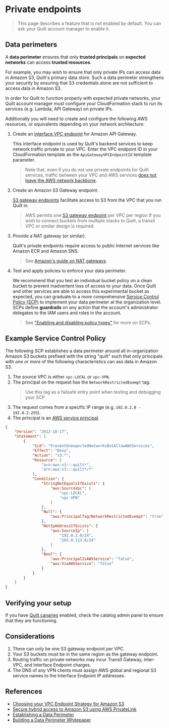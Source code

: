 <!-- markdownlint-disable -->
# Private endpoints 

> This page describes a feature that is not enabled by default.
You can ask your Quilt account manager to enable it.

## Data perimeters 

A **data perimeter** ensures that only **trusted principals** on **expected networks**
can access **trusted resources**.

For example, you may wish to ensure that only private IPs can access data in
Amazon S3, Quilt's primary data store. Such a data perimeter strengthens
your security by ensuring that S3 credentials alone are not sufficient to access
data in Amazon S3.

In order for Quilt to function properly with expected private networks, your Quilt
account manager must configure your CloudFormation stack to run its services
(e.g. Lambda, API Gateway) on private IPs.

Additionally you will need to create and configure the following AWS resources,
or equivalents depending on your network architecture:

1. Create an [interface VPC endpoint](https://docs.aws.amazon.com/apigateway/latest/developerguide/apigateway-private-apis.html)
for Amazon API Gateway.

    This interface endpoint is used by Quilt's backend services to keep network traffic private to your VPC.
    Enter the VPC endpoint ID in your CloudFormation template as the `ApiGatewayVPCEndpointId`
    template parameter.

    > Note that, even if you do not use private endpoints for Quilt services,
    > traffic between your VPC and AWS services
    > [does not leave the AWS network backbone](https://docs.aws.amazon.com/whitepapers/latest/building-scalable-secure-multi-vpc-network-infrastructure/centralized-access-to-vpc-private-endpoints.html).

1. Create an Amazon S3 Gateway endpoint.

    [S3 gateway endpoints](https://docs.aws.amazon.com/vpc/latest/privatelink/vpc-endpoints-s3.html)
    facilitate access to S3 from the VPC that you run Quilt in.

    > AWS permits one [S3 gateway endpoint](https://docs.aws.amazon.com/vpc/latest/privatelink/vpc-endpoints-s3.html) per VPC per region
    > If you wish to connect buckets from multiple stacks to Quilt, a transit
    VPC or similar design is required.

1. Provide a NAT gateway (or similar).

    Quilt's private endpoints require access to public Internet services like Amazon ECR and Amazon SNS.

    > See [Amazon's guide on NAT gateways](https://docs.aws.amazon.com/vpc/latest/userguide/vpc-nat-gateway.html#nat-gateway-creating).

1. Test and apply policies to enforce your data perimeter.

    We recommend that you test an individual bucket policy on a clean bucket to prevent
    inadvertent loss of access to your data.
    Once Quilt and other services are able to access this experimental bucket as
    expected, you can graduate to a more comprehensive
    [Service Control Policy (SCP)](https://docs.aws.amazon.com/organizations/latest/userguide/orgs_manage_policies_scps.html)
    to implement your data perimeter at the organization level.
    SCPs define **guardrails** on any action that the account's
    administrator delegates to the IAM users and roles in the account.

    > See
    ["Enabling and disabling policy types"](https://docs.aws.amazon.com/organizations/latest/userguide/orgs_manage_policies_enable-disable.html)
    for more on SCPs.

## Example Service Control Policy

The following SCP establishes a data perimeter around all in-organization
Amazon S3 buckets prefixed with the string "quilt"
such that only principals with _one or more_ of the following characteristics
can ass data in Amazon S3.

1. The source VPC is either `vpc-LOCAL` or `vpc-VPN`.
2. The principal on the request has the `NetworkRestrictedExempt` tag.
    > Use this tag as a failsafe entry point when testing and debugging your SCP
3. The request comes from a specific IP range (e.g. `192.0.2.0 - 192.0.2.255`).
4. The principal is an [AWS service
principal](https://docs.aws.amazon.com/IAM/latest/UserGuide/reference_policies_elements_principal.html#principal-services).

```json
{
    "Version": "2012-10-17",
    "Statement": [
        {
            "Sid": "PreventUnexpectedNetworksButAllowAWSServices",
            "Effect": "Deny",
            "Action": "s3:*",
            "Resource": [
                "arn:aws:s3:::quilt*",
                "arn:aws:s3:::quilt*/*"
            ],
            "Condition": {
                "StringNotEqualsIfExists": {
                    "aws:SourceVpc": [
                        "vpc-LOCAL",
                        "vpc-VPN"
                    ]
                },
                "Null": {
                    "aws:PrincipalTag/NetworkRestrictedExempt": "true"
                },
                "NotIpAddressIfExists": {
                    "aws:SourceIp": [
                        "192.0.2.0/24",
                        "203.0.113.0/24"
                    ]
                },
                "Bool": {
                    "aws:PrincipalIsAWSService": "false",
                    "aws:ViaAWSService": "false"
                }
            }
        }
    ]
}
```

## Verifying your setup

If you have [Quilt canaries](./good-practice.md) enabled, check the catalog admin
panel to ensure that they are functioning.

## Considerations

1. There can only be one S3 gateway endpoint per VPC.
2. Your S3 buckets must be in the same region as the gateway endpoint.
2. Routing traffic on private networks may incur Transit Gateway,
inter-VPC, and Interface Endpoint charges.
3. The DNS of any VPN clients must assign AWS global and regional S3
service names to the Interface Endpoint IP addresses.

## References

* [Choosing your VPC Endpoint Strategy for Amazon S3](https://aws.amazon.com/blogs/architecture/choosing-your-vpc-endpoint-strategy-for-amazon-s3/)
* [Secure hybrid access to Amazon S3 using AWS PrivateLink](https://aws.amazon.com/blogs/networking-and-content-delivery/secure-hybrid-access-to-amazon-s3-using-aws-privatelink/)
* [Establishing a Data Perimeter](https://aws.amazon.com/blogs/security/establishing-a-data-perimeter-on-aws/)
* [Building a Data Perimeter Whitepaper](https://docs.aws.amazon.com/whitepapers/latest/building-a-data-perimeter-on-aws/building-a-data-perimeter-on-aws.html)
